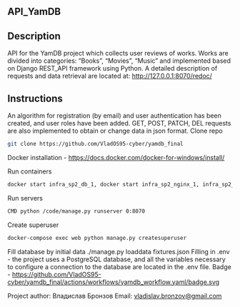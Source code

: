 ## API_YamDB

## Description
API for the YamDB project which collects user reviews of works. Works are divided into categories: “Books”, “Movies”, “Music” and implemented based on Django REST_API framework using Python.
A detailed description of requests and data retrieval are located at: http://127.0.0.1:8070/redoc/

## Instructions
An algorithm for registration (by email) and user authentication has been created, and user roles have been added. GET, POST, PATCH, DEL requests are also implemented to obtain or change data in json format.
Clone repo 
```bash
git clone https://github.com/VladOS95-cyber/yamdb_final
```

Docker installation - https://docs.docker.com/docker-for-windows/install/


Run containers
```bash
docker start infra_sp2_db_1, docker start infra_sp2_nginx_1, infra_sp2_web_1
```
Run servers
```bash
CMD python /code/manage.py runserver 0:8070
```
Create superuser
```bash
docker-compose exec web python manage.py createsuperuser
```
Fill database by initial data ./manage.py loaddata fixtures.json
Filling in .env - the project uses a PostgreSQL database, and all the variables necessary to configure a connection to the database are located in the .env file.
Badge - https://github.com/VladOS95-cyber/yamdb_final/actions/workflows/yamdb_workflow.yaml/badge.svg

Project author: Владислав Бронзов
Email: vladislav.bronzov@gmail.com

